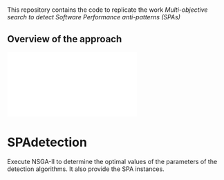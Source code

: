 
# 
This repository contains the code to replicate the work 
_Multi-objective search to detect Software Performance anti-patterns (SPAs)_
## Overview of the approach
![image](approach.pdf)

# SPAdetection
Execute NSGA-II to determine the optimal values of the parameters of the detection algorithms. It also provide the SPA instances. 

